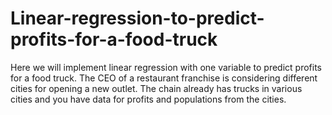 # Linear-regression-to-predict-profits-for-a-food-truck
Here we will implement linear regression with one variable to predict profits for a food truck. The CEO of a restaurant franchise is considering different cities for opening a new outlet. The chain already has trucks in various cities and you have data for profits and populations from the cities. 
